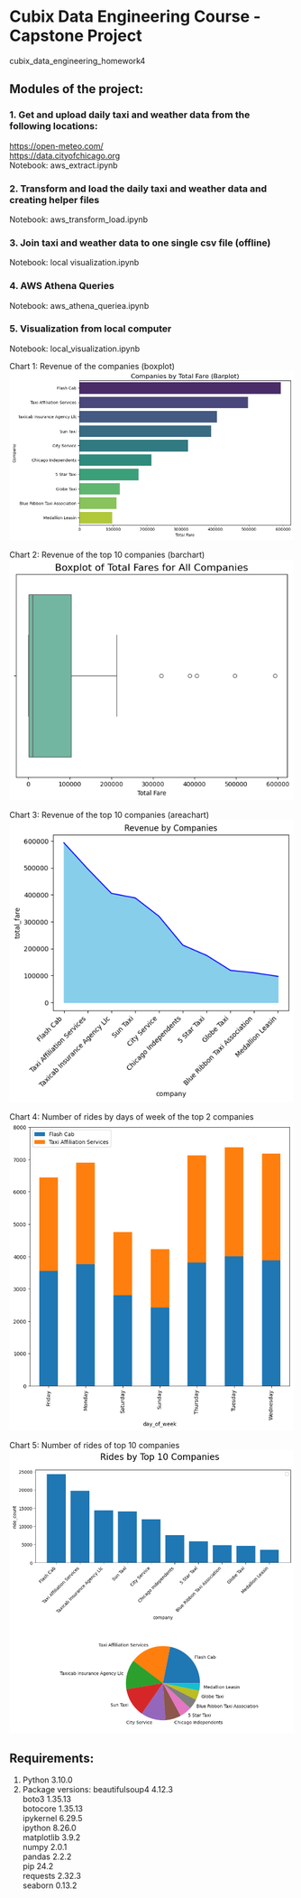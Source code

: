 # Cubix Data Engineering Course - Capstone Project
cubix_data_engineering_homework4

## Modules of the project:

### 1. Get and upload daily taxi and weather data from the following locations:
https://open-meteo.com/ <br />
https://data.cityofchicago.org <br />
Notebook: aws_extract.ipynb

### 2. Transform and load the daily taxi and weather data and creating helper files
Notebook: aws_transform_load.ipynb

### 3. Join taxi and weather data to one single csv file (offline) 
Notebook: local visualization.ipynb

### 4. AWS Athena Queries
Notebook: aws_athena_queriea.ipynb

### 5. Visualization from local computer
Notebook: local_visualization.ipynb

Chart 1: Revenue of the companies (boxplot)
![alt text](./images/image1.png)

Chart 2: Revenue of the top 10 companies (barchart)
![10 companies make the most money](./images/image2.png)

Chart 3: Revenue of the top 10 companies (areachart)
![alt text](./images/image3.png)

Chart 4: Number of rides by days of week of the top 2 companies
![alt text](./images/image4.png)

Chart 5: Number of rides of top 10 companies
![alt text](./images/image5.png)



## Requirements:
1. Python 3.10.0 
2. Package versions:
beautifulsoup4     4.12.3 <br />
boto3              1.35.13 <br />
botocore           1.35.13 <br />
ipykernel          6.29.5 <br />
ipython            8.26.0 <br />
matplotlib         3.9.2 <br />
numpy              2.0.1 <br />
pandas             2.2.2 <br />
pip                24.2 <br />
requests           2.32.3 <br />
seaborn            0.13.2 <br />